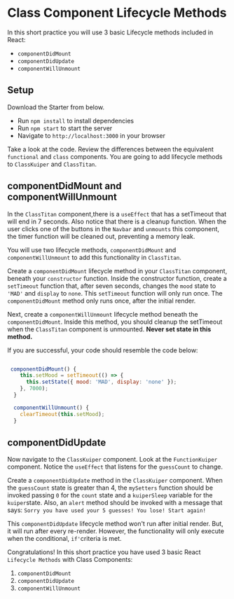 # Class Component Lifecycle Methods

In this short practice you will use 3 basic Lifecycle methods included in React:

- `componentDidMount`
- `componentDidUpdate`
- `componentWillUnmount`

## Setup

Download the Starter from below.

- Run `npm install` to install dependencies
- Run `npm start` to start the server
- Navigate to `http://localhost:3000` in your browser

Take a look at the code. Review the differences between the equivalent
`functional` and `class` components. You are going to add lifecycle methods to
`ClassKuiper` and `ClassTitan`.

## componentDidMount and componentWillUnmount

In the `ClassTitan` component,there is a `useEffect` that has a setTimeout that
will end in 7 seconds. Also notice that there is a cleanup function. When the
user clicks one of the buttons in the `Navbar` and `unmounts` this component,
the timer function will be cleaned out, preventing a memory leak.

You will use two lifecycle methods, `componentDidMount` and
`componentWillUnmount` to add this functionality in `ClassTitan`.

Create a `componentDidMount` lifecycle method in your `ClassTitan` component,
beneath your `constructor` function. Inside the constructor function, create a
`setTimeout` function that, after seven seconds, changes the `mood` state to
`'MAD'` and `display` to `none`. This `setTimeout` function will only run once.
The `componentDidMount` method only runs once, after the initial render.

Next, create a `componentWillUnmount` lifecycle method beneath the
`componentDidMount`. Inside this method, you should cleanup the setTimeout when
the `ClassTitan` component is unmounted. **Never set state in this method.**

If you are successful, your code should resemble the code below:

```js

 componentDidMount() {
    this.setMood = setTimeout(() => {
      this.setState({ mood: 'MAD', display: 'none' });
    }, 7000);
  }

  componentWillUnmount() {
    clearTimeout(this.setMood);
  }

```

## componentDidUpdate

Now navigate to the `ClassKuiper` component. Look at the `FunctionKuiper`
component. Notice the `useEffect` that listens for the `guessCount` to change.

Create a `componentDidUpdate` method in the `ClassKuiper` component. When the
`guessCount` state is greater than 4, the `mySetters` function should be invoked
passing `0` for the `count` state and a `kuiperSleep` variable for the
`kuiper`state. Also, an `alert` method should be invoked with a message that
says: `Sorry you have used your 5 guesses! You lose! Start again!`

This `componentDidUpdate` lifecycle method won't run after initial render. But,
it will run after every re-render. However, the functionality will only execute
when the conditional, `if'`criteria is met.

Congratulations! In this short practice you have used 3 basic React
`Lifecycle Methods` with Class Components:

1. `componentDidMount`
2. `componentDidUpdate`
3. `componentWillUnmount`
